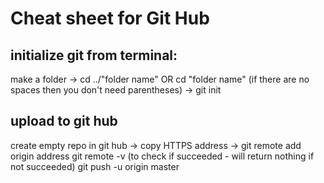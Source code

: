 # Cheat sheet for Git Hub

## initialize git from terminal:
make a folder -> cd ../"folder name" OR cd "folder name" (if there are no spaces then you don't need parentheses) ->
git init

## upload to git hub
create empty repo in git hub -> copy HTTPS address -> git remote add origin address git remote -v (to check if succeeded - will return nothing if not succeeded) git push -u origin master